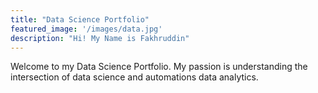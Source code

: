 ```yaml
---
title: "Data Science Portfolio"
featured_image: '/images/data.jpg'
description: "Hi! My Name is Fakhruddin"
---
```

Welcome to my Data Science Portfolio. My passion is understanding the intersection of data science and automations data analytics.

